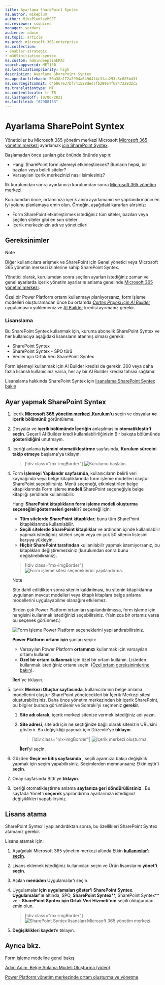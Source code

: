 ```yaml
---
title: Ayarlama SharePoint Syntex
ms.author: mikeplum
author: MikePlumleyMSFT
ms.reviewer: ssquires
manager: serdars
audience: admin
ms.topic: article
ms.prod: microsoft-365-enterprise
ms.collection:
- enabler-strategic
- m365initiative-syntex
ms.custom: admindeeplinkMAC
search.appverid: MET150
ms.localizationpriority: high
description: Ayarlama SharePoint Syntex
ms.openlocfilehash: 50a38a172a2904a649d4f4c31aa293c3c085bd31
ms.sourcegitcommit: d4b867e37bf741528ded7fb289e4f6847228d2c5
ms.translationtype: MT
ms.contentlocale: tr-TR
ms.lasthandoff: 10/06/2021
ms.locfileid: "62988153"
---
```

# <a name="set-up-sharepoint-syntex"></a>Ayarlama SharePoint Syntex

Yöneticiler bu Microsoft 365 yönetim merkezi Microsoft <a href="https://go.microsoft.com/fwlink/p/?linkid=2024339" target="_blank">Microsoft 365 yönetim merkezi</a> ayarlamak [için SharePoint Syntex](index.md). 

Başlamadan önce şunları göz önünde önünde yapın:

- Hangi SharePoint form işlemeyi etkinleştirecek? Bunların hepsi, bir bazıları veya belirli siteler?
- Varsayılan içerik merkezinizi nasıl isimlesiniz?

İlk kurulumdan sonra ayarlarınızı kurulumdan sonra <a href="https://go.microsoft.com/fwlink/p/?linkid=2024339" target="_blank">Microsoft 365 yönetim merkezi</a>.

Kurulumdan önce, ortamınıza içerik anını ayarlamanın ve yapılandırmanın en iyi yolunu planlamaya emin olun. Örneğin, aşağıdaki kararları alırsiniz:

- Form SharePoint etkinleştirmek istediğiniz tüm siteler, bazıları veya seçilen siteler gibi en son siteler
- İçerik merkezinizin adı ve yöneticileri

## <a name="requirements"></a>Gereksinimler 

> [!NOTE]
> Diğer kullanıcılara erişmek ve SharePoint için Genel yönetici veya Microsoft 365 yönetim merkezi izinlerine sahip SharePoint Syntex.

Yönetici olarak, kurulumdan sonra seçilen ayarları istediğiniz zaman ve genel ayarlarda içerik yönetim ayarlarını anlama genelinde <a href="https://go.microsoft.com/fwlink/p/?linkid=2024339" target="_blank">Microsoft 365 yönetim merkezi</a>.

Özel bir Power Platform ortamı kullanmayı planlıyorsanız, form işleme modelleri oluşturamadan önce bu ortamda [*Cortex Projesi için AI Builder*](/power-platform/admin/manage-apps#install-an-app-in-the-environment-view) uygulamasını yüklemeniz ve [AI Builder](/power-platform/admin/capacity-add-on) kredisi ayırmanız gerekir.

### <a name="licensing"></a>Lisanslama

Bu SharePoint Syntex kullanmak için, kuruma abonelik SharePoint Syntex ve her kullanıcıya aşağıdaki lisansların atanmış olması gerekir:

- SharePoint Syntex
- SharePoint Syntex - SPO türü
- Veriler için Ortak Veri SharePoint Syntex

Form işlemeyi kullanmak için AI Builder kredisi de gerekir. 300 veya daha fazla lisanslı kullanıcınız varsa, her ay bir AI Builder kredisi tahsisi sağlanır.

Lisanslama hakkında SharePoint Syntex için [lisanslama SharePoint Syntex bakın](syntex-licensing.md)

## <a name="to-set-up-sharepoint-syntex"></a>Ayar yapmak SharePoint Syntex

1. İçerik <a href="https://go.microsoft.com/fwlink/p/?linkid=2171997" target="_blank">**Microsoft 365 yönetim merkezi,Kurulum'u**</a> seçin ve dosyalar **ve içerik bölümünü** görüntüleme.

2. Dosyalar ve **içerik bölümünde İçeriğin** anlaşılmasını **otomatikleştir'i seçin**. Geçerli AI Builder kredi kullanılabilirliğinizin Bir bakışta bölümünde **gösterildiğini** unutmayın.<br/>

3. İçeriği anlama **işlemini otomatikleştirme** sayfasında, **Kurulum sürecini takip etmeye** başlama'ya tıklayın. <br/>

    > [!div class="mx-imgBorder"]
    > ![Kurulumu başlatın.](../media/content-understanding/admin-content-understanding-get-started.png)</br>

4. Form **İşlemeyi Yapılandır sayfasında**, kullanıcıların belirli veri kaynağında veya belge kitaplıklarında form işleme modelleri oluştur SharePoint seçebilirsiniz. Menü seçeneği, etkinleştirilen belge kitaplıklarında Form işleme **modeli** SharePoint seçeneğiyle belge kitaplığı şeridinde kullanılabilir.
 
     Hangi **SharePoint kitaplıkların form işleme modeli oluşturma seçeneğini göstermeleri gerekir**? seçeneği için:</br>
      - **Tüm sitelerde SharePoint kitaplıklar**; bunu tüm SharePoint kitaplıklarında kullanılabilir.</br>
      - **Seçili sitelerde SharePoint kitaplıklar** ve ardından içinde kullanılabilir yapmak istediğiniz siteleri seçin veya en çok 50 sitenin listesini karşıya yükleyin.</br>
      - **Hiçbir SharePoint tarafından** kullanılabilir yapmak istemiyorsanız, bu kitaplıkları değiştiremezsiniz (kurulumdan sonra bunu değiştirebilirsiniz).

   > [!div class="mx-imgBorder"]
   > ![Form işleme sitesi seçeneklerini yapılandırma.](../media/content-understanding/admin-configforms.png)

   > [!Note]
   > Site dahil edildikten sonra sitenin kaldırılması, bu sitenin kitaplıklarına uygulanan mevcut modelleri veya kitaplı kitaplara belge anlama modellerini uygulayabilme olanağını etkilemez. 
    
    Birden çok Power Platform ortamları yapılandırılmışsa, form işleme için hangisini kullanmak istediğinizi seçebilirsiniz. (Yalnızca bir ortamız varsa bu seçenek görünmez.)

    ![Form işleme Power Platform seçeneklerini yapılandırabilirsiniz.](../media/content-understanding/setup-power-platform-env.png)

    **Power Platform ortamı için** şunları seçin:
    - Varsayılan Power Platform **ortamınızı** kullanmak için varsayılan ortamı kullanın.
    - **Özel bir ortam kullanmak** için özel bir ortam kullanın. Listeden kullanmak istediğiniz ortamı seçin. ([Özel ortam gereksinimlerine bakın](/microsoft-365/contentunderstanding/set-up-content-understanding#requirements)).

    **İleri**'ye tıklayın.

5. İçerik **Merkezi Oluştur sayfasında**, kullanıcılarının belge anlama modellerini oluştur SharePoint yönetecekleri bir İçerik Merkezi sitesi oluşturabilirsiniz. Daha önce yönetim merkezinden bir içerik SharePoint, bu bilgiler burada görüntülenir ve Sonraki'yi seçmeniz **gerekir**.

    1. **Site adı olarak**, içerik merkezi sitenize vermek istediğiniz adı yazın.
    
    1. **Site adresi**, site adı için ne seçtiğinize bağlı olarak sitenizin URL'sini gösterir. Bu değişikliği yapmak için Düzenle'ye **tıklayın**.

       > [!div class="mx-imgBorder"]
       > ![İçerik merkezi oluşturma.](../media/content-understanding/admin-cu-create-cc.png)</br>

       **İleri**'yi seçin.

6. Gözden **Geçir ve bitiş sayfasında** , seçili ayarınıza bakıp değişiklik yapmak için seçim yapabilirsiniz. Seçimlerden memnunsanız Etkinleştir'i **seçin**.

7. Onay sayfasında Bitti'ye **tıklayın**.

8. İçeriği otomatikleştirme anlama **sayfanıza geri döndürülürsiniz** . Bu sayfada Yönet'i **seçerek** yapılandırma ayarlarınıza istediğiniz değişiklikleri yapabilirsiniz. 

## <a name="assign-licenses"></a>Lisans atama

SharePoint Syntex'i yapılandırdıktan sonra, bu özellikleri SharePoint Syntex atamanız gerekir.

Lisans atamak için:

1. Aşağıdaki Microsoft 365 yönetim merkezi altında Etkin <a href="https://go.microsoft.com/fwlink/p/?linkid=834822" target="_blank">**kullanıcılar'ı seçin**</a>.

2. Lisans eklemek istediğiniz kullanıcıları seçin ve Ürün lisanslarını **yönet'i seçin**.

3. Açılan **menüden** Uygulamalar'ı seçin.

4. Uygulamalar **için uygulamaları göster'i SharePoint Syntex**. **Uygulamalar'ın** altında, SPO, **SharePoint Syntex****, SharePoint Syntex** ve - **SharePoint Syntex için Ortak Veri Hizmeti'nin** seçili olduğundan emin olun.

    > [!div class="mx-imgBorder"]
    > ![SharePoint Syntex lisansları Microsoft 365 yönetim merkezi.](../media/content-understanding/sharepoint-syntex-licenses.png)

5. **Değişiklikleri kaydet**’e tıklayın.

## <a name="see-also"></a>Ayrıca bkz.

[Form işleme modeline genel bakış](/ai-builder/form-processing-model-overview)

[Adım Adım: Belge Anlama Modeli Oluşturma (video)](https://www.youtube.com/watch?v=DymSHObD-bg)

[Power Platform yönetim merkezinde ortam oluşturma ve yönetme](/power-platform/admin/create-environment)
